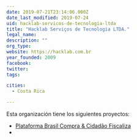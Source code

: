 ```yaml
---
date: 2019-07-21T23:14:06.000Z
date_last_modified: 2019-07-24
uid: hacklab-servicos-de-tecnologia-ltda
title: "Hacklab Serviços de Tecnologia LTDA."
legal_name: 
description: ""
org_type: 
website: https://hacklab.com.br
year_founded: 2009
facebook: 
twitter: 
tags:

cities: 
  - Costa Rica

---
```


Esta organización tiene los siguientes proyectos:

- [Plataforma Brasil Compra & Cidadão Fiscaliza](/i/plataforma-brasil-compra-cidadão-fiscaliza.html)
- [](/i/plataforma-brasil-compra-cidadão-fiscaliza.html)

